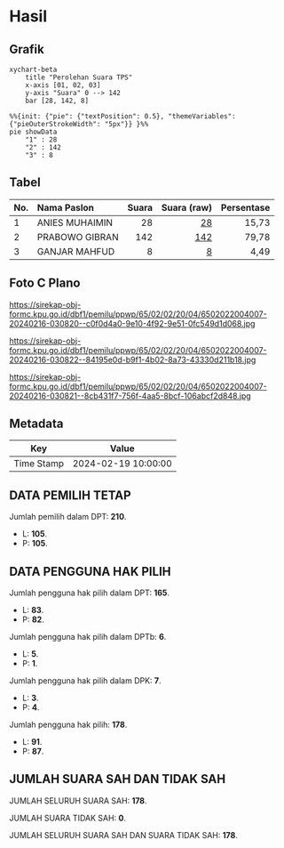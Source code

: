 # Hasil

## Grafik

```mermaid
xychart-beta
    title "Perolehan Suara TPS"
    x-axis [01, 02, 03]
    y-axis "Suara" 0 --> 142
    bar [28, 142, 8]
```

```mermaid
%%{init: {"pie": {"textPosition": 0.5}, "themeVariables": {"pieOuterStrokeWidth": "5px"}} }%%
pie showData
    "1" : 28
    "2" : 142
    "3" : 8
```

## Tabel

| No. | Nama Paslon    | Suara | Suara (raw) | Persentase |
|:--- |:-------------- | -----:| -----------:| ----------:|
| 1   | ANIES MUHAIMIN | 28    | [28][p-1]   | 15,73      |
| 2   | PRABOWO GIBRAN | 142   | [142][p-2]  | 79,78      |
| 3   | GANJAR MAHFUD  | 8     | [8][p-3]    | 4,49       |


[p-1]: https://github.com/gigit-pemilu/pemilu-2024-65-kalimantan-utara/blob/main/pilpres/hitung-suara/sub/65-kalimantan-utara/sub/02-malinau/sub/02-malinau-kota/sub/2004-malinau-hulu/sub/007-tps/sub/paslon-1.txt
[p-2]: https://github.com/gigit-pemilu/pemilu-2024-65-kalimantan-utara/blob/main/pilpres/hitung-suara/sub/65-kalimantan-utara/sub/02-malinau/sub/02-malinau-kota/sub/2004-malinau-hulu/sub/007-tps/sub/paslon-2.txt
[p-3]: https://github.com/gigit-pemilu/pemilu-2024-65-kalimantan-utara/blob/main/pilpres/hitung-suara/sub/65-kalimantan-utara/sub/02-malinau/sub/02-malinau-kota/sub/2004-malinau-hulu/sub/007-tps/sub/paslon-3.txt

## Foto C Plano

https://sirekap-obj-formc.kpu.go.id/dbf1/pemilu/ppwp/65/02/02/20/04/6502022004007-20240216-030820--c0f0d4a0-9e10-4f92-9e51-0fc549d1d068.jpg

https://sirekap-obj-formc.kpu.go.id/dbf1/pemilu/ppwp/65/02/02/20/04/6502022004007-20240216-030822--84195e0d-b9f1-4b02-8a73-43330d211b18.jpg

https://sirekap-obj-formc.kpu.go.id/dbf1/pemilu/ppwp/65/02/02/20/04/6502022004007-20240216-030821--8cb431f7-756f-4aa5-8bcf-106abcf2d848.jpg


## Metadata

| Key        | Value               |
| ---------- | ------------------- |
| Time Stamp | 2024-02-19 10:00:00 |


## DATA PEMILIH TETAP

Jumlah pemilih dalam DPT: **210**.
 * L: **105**.
 * P: **105**.

## DATA PENGGUNA HAK PILIH

Jumlah pengguna hak pilih dalam DPT: **165**.
 * L: **83**.
 * P: **82**.

Jumlah pengguna hak pilih dalam DPTb: **6**.
 * L: **5**.
 * P: **1**.

Jumlah pengguna hak pilih dalam DPK: **7**.
 * L: **3**.
 * P: **4**.

Jumlah pengguna hak pilih: **178**.
 * L: **91**.
 * P: **87**.

## JUMLAH SUARA SAH DAN TIDAK SAH

JUMLAH SELURUH SUARA SAH: **178**.

JUMLAH SUARA TIDAK SAH: **0**.

JUMLAH SELURUH SUARA SAH DAN SUARA TIDAK SAH: **178**.


